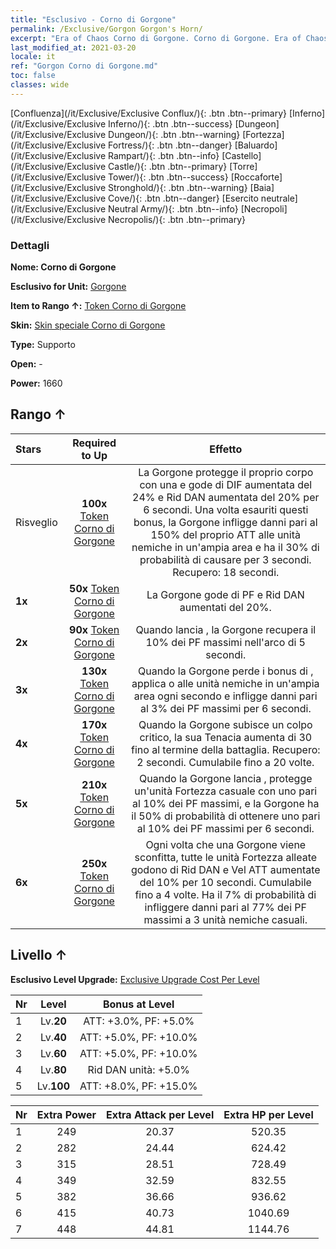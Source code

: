 ```yaml
---
title: "Esclusivo - Corno di Gorgone"
permalink: /Exclusive/Gorgon Gorgon's Horn/
excerpt: "Era of Chaos Corno di Gorgone. Corno di Gorgone. Era of Chaos Esclusivo Corno di Gorgone. Gorgone Esclusivo."
last_modified_at: 2021-03-20
locale: it
ref: "Gorgon Corno di Gorgone.md"
toc: false
classes: wide
---
```

 [Confluenza](/it/Exclusive/Exclusive Conflux/){: .btn .btn--primary} [Inferno](/it/Exclusive/Exclusive Inferno/){: .btn .btn--success} [Dungeon](/it/Exclusive/Exclusive Dungeon/){: .btn .btn--warning} [Fortezza](/it/Exclusive/Exclusive Fortress/){: .btn .btn--danger} [Baluardo](/it/Exclusive/Exclusive Rampart/){: .btn .btn--info} [Castello](/it/Exclusive/Exclusive Castle/){: .btn .btn--primary} [Torre](/it/Exclusive/Exclusive Tower/){: .btn .btn--success} [Roccaforte](/it/Exclusive/Exclusive Stronghold/){: .btn .btn--warning} [Baia](/it/Exclusive/Exclusive Cove/){: .btn .btn--danger} [Esercito neutrale](/it/Exclusive/Exclusive Neutral Army/){: .btn .btn--info} [Necropoli](/it/Exclusive/Exclusive Necropolis/){: .btn .btn--primary} 

### Dettagli
 **Nome: Corno di Gorgone** 

 **Esclusivo for Unit:** [Gorgone](/it/units/Gorgon/) 

 **Item to Rango ↑:** [Token Corno di Gorgone](/it/Items/con_995/)

 **Skin:** [Skin speciale Corno di Gorgone](/it/Items/con_663/)

 **Type:** Supporto

 **Open:** -

 **Power:** 1660

## Rango ↑

  |     Stars    |  Required to Up | Effetto |
  |:-------------|:---------------:|:---------------:|
  |  Risveglio  | **100x** [Token Corno di Gorgone](/it/Items/con_995/) | <Corazza pietrificata> La Gorgone protegge il proprio corpo con una <Corazza pietrificata> e gode di DIF aumentata del 24% e Rid DAN aumentata del 20% per 6 secondi. Una volta esauriti questi bonus, la Gorgone infligge danni pari al 150% del proprio ATT alle unità nemiche in un'ampia area e ha il 30% di probabilità di causare <Pietrificazione> per 3 secondi. Recupero: 18 secondi. |
  | **1x** <i class="fas fa-star"/> | **50x** [Token Corno di Gorgone](/it/Items/con_995/) | La Gorgone gode di PF e Rid DAN aumentati del 20%. |
  | **2x** <i class="fas fa-star"/> | **90x** [Token Corno di Gorgone](/it/Items/con_995/) | Quando lancia <Corazza pietrificata>, la Gorgone recupera il 10% dei PF massimi nell'arco di 5 secondi. |
  | **3x** <i class="fas fa-star"/> | **130x** [Token Corno di Gorgone](/it/Items/con_995/) | <Scissione tettonica> Quando la Gorgone perde i bonus di <Corazza pietrificata>, applica <Rallentamento> o <Combustione> alle unità nemiche in un'ampia area ogni secondo e infligge danni pari al 3% dei PF massimi per 6 secondi. |
  | **4x** <i class="fas fa-star"/> | **170x** [Token Corno di Gorgone](/it/Items/con_995/) | Quando la Gorgone subisce un colpo critico, la sua Tenacia aumenta di 30 fino al termine della battaglia. Recupero: 2 secondi. Cumulabile fino a 20 volte. |
  | **5x** <i class="fas fa-star"/> | **210x** [Token Corno di Gorgone](/it/Items/con_995/) | Quando la Gorgone lancia <Corazza pietrificata>, protegge un'unità Fortezza casuale con uno <scudo> pari al 10% dei PF massimi, e la Gorgone ha il 50% di probabilità di ottenere uno <scudo> pari al 10% dei PF massimi per 6 secondi. |
  | **6x** <i class="fas fa-star"/> | **250x** [Token Corno di Gorgone](/it/Items/con_995/) | Ogni volta che una Gorgone viene sconfitta, tutte le unità Fortezza alleate godono di Rid DAN e Vel ATT aumentate del 10% per 10 secondi. Cumulabile fino a 4 volte. Ha il 7% di probabilità di infliggere danni pari al 77% dei PF massimi a 3 unità nemiche casuali. |


## Livello ↑
 **Esclusivo Level Upgrade:** [Exclusive Upgrade Cost Per Level](/Exclusive/ExclusiveUpgradeCostPerLevel/)

  |  Nr  |   Level  | Bonus at Level |
  |:-----|:--------:|:--------------:|
  | 1 | Lv.**20** | ATT: +3.0%, PF: +5.0% |
  | 2 | Lv.**40** | ATT: +5.0%, PF: +10.0% |
  | 3 | Lv.**60** | ATT: +5.0%, PF: +10.0% |
  | 4 | Lv.**80** | Rid DAN unità: +5.0% |
  | 5 | Lv.**100** | ATT: +8.0%, PF: +15.0% |


  |  Nr  |  Extra Power | Extra Attack per Level | Extra HP per Level |
  |:-----|:--------:|:--------:|:--------:|
  | 1 | 249 | 20.37 | 520.35 |
  | 2 | 282 | 24.44 | 624.42 |
  | 3 | 315 | 28.51 | 728.49 |
  | 4 | 349 | 32.59 | 832.55 |
  | 5 | 382 | 36.66 | 936.62 |
  | 6 | 415 | 40.73 | 1040.69 |
  | 7 | 448 | 44.81 | 1144.76 |


